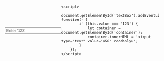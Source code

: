 <!DOCTYPE html>
<html lang="en">
<head>
    <meta charset="UTF-8">
    <meta name="viewport" content="width=device-width, initial-scale=1.0">
    <title>Text Box Change Example</title>
    <style>
        body {
            font-family: Arial, sans-serif;
            display: flex;
            justify-content: center;
            align-items: center;
            height: 100vh;
            margin: 0;
        }
        #container {
            text-align: center;
        }
    </style>
</head>
<body>
    <div id="container">
        <input type="text" id="textBox" placeholder="Enter '123'">
    </div>

    <script>
        document.getElementById('textBox').addEventListener('input', function() {
            if (this.value === '123') {
                let container = document.getElementById('container');
                container.innerHTML = '<input type="text" value="456" readonly>';
            }
        });
    </script>
</body>
</html>

